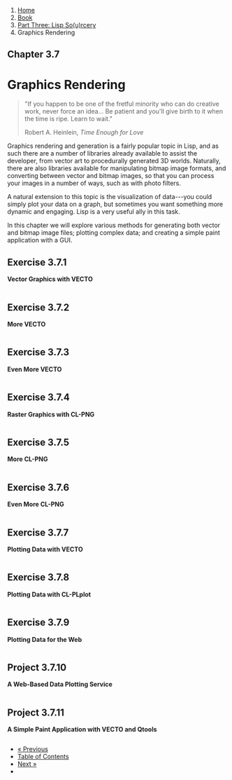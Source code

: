 <ol class="breadcrumb">
  <li><a href="/">Home</a></li>
  <li><a href="/book/">Book</a></li>
  <li><a href="/book/3-00-00-overview/">Part Three: Lisp So(u)rcery</a></li>
  <li class="active">Graphics Rendering</li>
</ol>

## Chapter 3.7

# Graphics Rendering

> "If you happen to be one of the fretful minority who can do creative work, never force an idea... Be patient and you'll give birth to it when the time is ripe. Learn to wait."
> <footer>Robert A. Heinlein, <em>Time Enough for Love</em></footer>

Graphics rendering and generation is a fairly popular topic in Lisp, and as such there are a number of libraries already available to assist the developer, from vector art to procedurally generated 3D worlds.  Naturally, there are also libraries available for manipulating bitmap image formats, and converting between vector and bitmap images, so that you can process your images in a number of ways, such as with photo filters.

A natural extension to this topic is the visualization of data---you could simply plot your data on a graph, but sometimes you want something more dynamic and engaging.  Lisp is a very useful ally in this task.

In this chapter we will explore various methods for generating both vector and bitmap image files; plotting complex data; and creating a simple paint application with a GUI.

## Exercise 3.7.1

**Vector Graphics with VECTO**

```lisp

```

## Exercise 3.7.2

**More VECTO**

```lisp

```

## Exercise 3.7.3

**Even More VECTO**

```lisp

```

## Exercise 3.7.4

**Raster Graphics with CL-PNG**

```lisp

```

## Exercise 3.7.5

**More CL-PNG**

```lisp

```

## Exercise 3.7.6

**Even More CL-PNG**

```lisp

```

## Exercise 3.7.7

**Plotting Data with VECTO**

```lisp

```

## Exercise 3.7.8

**Plotting Data with CL-PLplot**

```lisp

```

## Exercise 3.7.9

**Plotting Data for the Web**

```lisp

```

## Project 3.7.10

**A Web-Based Data Plotting Service**

```lisp

```

## Project 3.7.11

**A Simple Paint Application with VECTO and Qtools**

```lisp

```

<ul class="pager">
  <li class="previous"><a href="/book/3-06-00-reverse-engineering/">&laquo; Previous</a></li>
  <li><a href="/book/">Table of Contents</a></li>
  <li class="next"><a href="/book/3-08-00-gaming.md">Next &raquo;</a><li>
</ul>

